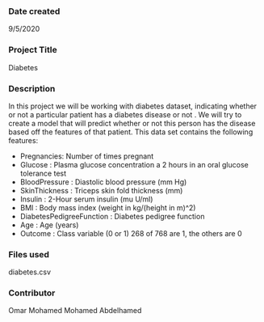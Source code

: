 ### Date created
9/5/2020

### Project Title
Diabetes

### Description
In this project we will be working with diabetes dataset, indicating whether or not a particular
patient has a diabetes disease or not . We will try to create a model that will predict whether
or not  this person has the disease  based off the features of that patient.
This data set contains the following features:
*  Pregnancies: Number of times pregnant
*  Glucose : Plasma glucose concentration a 2 hours in an oral glucose tolerance test
*  BloodPressure : Diastolic blood pressure (mm Hg)
*  SkinThickness : Triceps skin fold thickness (mm)
*  Insulin : 2-Hour serum insulin (mu U/ml)
*  BMI : Body mass index (weight in kg/(height in m)^2)
*  DiabetesPedigreeFunction : Diabetes pedigree function
*  Age : Age (years)
* Outcome : Class variable (0 or 1) 268 of 768 are 1, the others are 0

### Files used
diabetes.csv
### Contributor
Omar Mohamed
Mohamed Abdelhamed